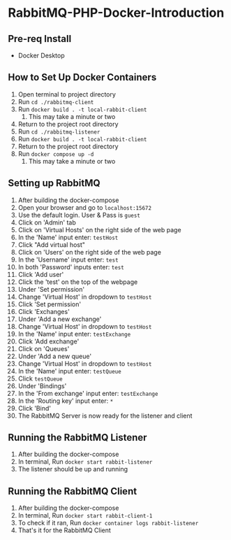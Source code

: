 # RabbitMQ-PHP-Docker-Introduction

## Pre-req Install
- Docker Desktop

## How to Set Up Docker Containers
1. Open terminal to project directory
2. Run ```cd ./rabbitmq-client```
3. Run ```docker build . -t local-rabbit-client```
   1. This may take a minute or two
4. Return to the project root directory
5. Run ```cd ./rabbitmq-listener```
6. Run ```docker build . -t local-rabbit-client```
7. Return to the project root directory
8. Run ```docker compose up -d```
   1. This may take a minute or two

## Setting up RabbitMQ
1. After building the docker-compose
2. Open your browser and go to `localhost:15672`
3. Use the default login. User & Pass is `guest`
4. Click on 'Admin' tab
5. Click on 'Virtual Hosts' on the right side of the web page
6. In the 'Name' input enter: `testHost`
7. Click "Add virtual host"
8. Click on 'Users' on the right side of the web page 
9. In the 'Username' input enter: `test`
10. In both 'Password' inputs enter: `test`
11. Click 'Add user'
12. Click the 'test' on the top of the webpage
13. Under 'Set permission'
14. Change 'Virtual Host' in dropdown to `testHost`
15. Click 'Set permission'
16. Click 'Exchanges'
17. Under 'Add a new exchange'
18. Change 'Virtual Host' in dropdown to `testHost`
19. In the 'Name' input enter: `testExchange`
20. Click 'Add exchange'
21. Click on 'Queues'
22. Under 'Add a new queue'
23. Change 'Virtual Host' in dropdown to `testHost`
24. In the 'Name' input enter: `testQueue`
25. Click `testQueue`
26. Under 'Bindings'
27. In the 'From exchange' input enter: `testExchange`
28. In the 'Routing key' input enter: `*`
29. Click 'Bind'
30. The RabbitMQ Server is now ready for the listener and client

## Running the RabbitMQ Listener
1. After building the docker-compose
2. In terminal, Run `docker start rabbit-listener`
3. The listener should be up and running

## Running the RabbitMQ Client
1. After building the docker-compose
2. In terminal, Run `docker start rabbit-client-1`
3. To check if it ran, Run `docker container logs rabbit-listener`
4. That's it for the RabbitMQ Client